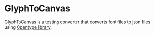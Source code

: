 <h1>GlyphToCanvas</h1>

GlyphToCanvas is a testing converter that converts font files to json files using [Opentype library](https://github.com/opentypejs/opentype.js).
